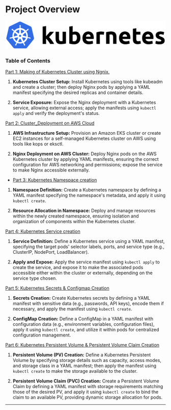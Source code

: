 # Project Overview


![Kubernetes](/2560px-Kubernetes_logo.svg.png)

### Table of Contents

[Part 1: Making of Kubernetes Cluster using Ngnix.](/1_Cluster_Making/Part-1.md)

1. **Kubernetes Cluster Setup:**
   Install Kubernetes using tools like kubeadm and create a cluster; then deploy Nginx pods by applying a YAML manifest specifying the desired replicas and container details.

2. **Service Exposure:**
   Expose the Nginx deployment with a Kubernetes service, allowing external access; apply the manifests using `kubectl apply` and verify the deployment's status.


[Part 2: Cluster_Deployment on AWS Cloud](/2_Cluster_Deployment/Part-2.md)

1. **AWS Infrastructure Setup:**
   Provision an Amazon EKS cluster or create EC2 instances for a self-managed Kubernetes cluster on AWS using tools like kops or eksctl.

2. **Nginx Deployment on AWS Cluster:**
   Deploy Nginx pods on the AWS Kubernetes cluster by applying YAML manifests, ensuring the correct configuration for AWS networking and permissions; expose the service to make Nginx accessible externally.


- [Part 3: Kubernetes Namespace creation](/3_Kubernetes_Namespace/Part-3.md)

1. **Namespace Definition:**
   Create a Kubernetes namespace by defining a YAML manifest specifying the namespace's metadata, and apply it using `kubectl create`.

2. **Resource Allocation in Namespace:**
   Deploy and manage resources within the newly created namespace, ensuring isolation and organization of components within the Kubernetes cluster.


[Part 4: Kubernetes Service creation](/4_Kubernetes_Services/Part-4.md)

1. **Service Definition:**
   Define a Kubernetes service using a YAML manifest, specifying the target pods' selector labels, ports, and service type (e.g., ClusterIP, NodePort, LoadBalancer).

2. **Apply and Expose:**
   Apply the service manifest using `kubectl apply` to create the service, and expose it to make the associated pods accessible either within the cluster or externally, depending on the service type chosen.

[Part 5: Kubernetes Secrets & Configmap Creation](/5_Secrets_Configmap/Part-5.md)

1. **Secrets Creation:**
   Create Kubernetes secrets by defining a YAML manifest with sensitive data (e.g., passwords, API keys), encode them if necessary, and apply the manifest using `kubectl create`.

2. **ConfigMap Creation:**
   Define a ConfigMap in a YAML manifest with configuration data (e.g., environment variables, configuration files), apply it using `kubectl create`, and utilize it within pods for centralized configuration management.


[Part 6: Kubernetes Persistent Volume & Persistent Volume Claim Creation](/6_Kubernetes_Persistent_Volumes/Part-6.md)

1. **Persistent Volume (PV) Creation:**
   Define a Kubernetes Persistent Volume by specifying storage details such as capacity, access modes, and storage class in a YAML manifest; then apply the manifest using `kubectl create` to make the storage available to the cluster.

2. **Persistent Volume Claim (PVC) Creation:**
   Create a Persistent Volume Claim by defining a YAML manifest with storage requirements matching those of the desired PV, and apply it using `kubectl create` to bind the claim to an available PV, providing dynamic storage allocation for pods.

---
